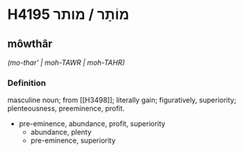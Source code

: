 # H4195 מוֹתָר / מותר

## môwthâr

_(mo-thar' | moh-TAWR | moh-TAHR)_

### Definition

masculine noun; from [[H3498]]; literally gain; figuratively, superiority; plenteousness, preeminence, profit.

- pre-eminence, abundance, profit, superiority
    - abundance, plenty
    - pre-eminence, superiority
